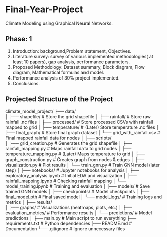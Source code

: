 # Final-Year-Project
Climate Modeling using Graphical Neural Networks.

## Phase: 1
1. Introduction: background,Problem statement, Objectives.
2. Literature survey: survey of  various implemented methodologies( at least 10 papers), gap analysis, performance parameters.
3. Proposed Methodology: Dataset summary, Block diagram, Flow diagram, Mathematical formulas and model.
4. Performance analysis of 30% project implemented.
5. Conclusions.


## Projected Structure of the Project

climate_model_project/
    ├── data/                   
    │   ├── shapefile/            # Store the grid shapefile 
    │   ├── rainfall/             # Store raw rainfall .nc files
    │   ├── processed/            # Store processed CSVs with rainfall mapped to grid
    │   ├── temperature/          # (Later) Store temperature .nc files
    │   ├── final_graph/          # Store final graph dataset
    │   └── grid_with_rainfall.csv # Final mapped rainfall data for nodes
    │
    ├── scripts/                  
    │   ├── grid_creation.py      # Generates the grid shapefile
    │   ├── rainfall_mapping.py   # Maps rainfall data to grid nodes
    │   ├── temperature_mapping.py # (Later) Maps temperature to grid
    │   ├── graph_construction.py # Creates graph from nodes & edges
    │   ├── visualization.py      # Plot results 
    │   └── train_gnn.py          # Train GNN model (later step)
    │
    ├── notebooks/                # Jupyter notebooks for analysis
    │   ├── exploratory_analysis.ipynb  # Initial EDA and visualization
    │   ├── rainfall_mapping.ipynb      # Checking rainfall mapping
    │   └── model_training.ipynb        # Training and evaluation
    │
    ├── models/                   # Save trained GNN models
    │   ├── checkpoints/          # Model checkpoints
    │   ├── final_model.pth       # Final saved model
    │   └── model_logs/           # Training logs and metrics
    │
    ├── results/                  
    │   ├── graphs/               # Visualizations (heatmaps, plots, etc.)
    │   ├── evaluation_metrics/   # Performance results
    │   └── predictions/          # Model predictions
    │
    ├── main.py                   # Main script to run everything
    ├── requirements.txt           # Python dependencies
    ├── README.md                  # Documentation
    └── .gitignore                 # Ignore unnecessary files
